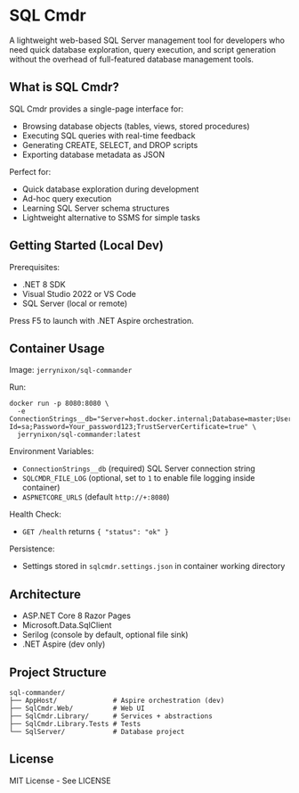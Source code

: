 # SQL Cmdr

A lightweight web-based SQL Server management tool for developers who need quick database exploration, query execution, and script generation without the overhead of full-featured database management tools.

## What is SQL Cmdr?

SQL Cmdr provides a single-page interface for:
- Browsing database objects (tables, views, stored procedures)
- Executing SQL queries with real-time feedback
- Generating CREATE, SELECT, and DROP scripts
- Exporting database metadata as JSON

Perfect for:
- Quick database exploration during development
- Ad-hoc query execution
- Learning SQL Server schema structures
- Lightweight alternative to SSMS for simple tasks

## Getting Started (Local Dev)

Prerequisites:
- .NET 8 SDK
- Visual Studio 2022 or VS Code
- SQL Server (local or remote)

Press F5 to launch with .NET Aspire orchestration.

## Container Usage

Image: `jerrynixon/sql-commander`

Run:
```
docker run -p 8080:8080 \
  -e ConnectionStrings__db="Server=host.docker.internal;Database=master;User Id=sa;Password=Your_password123;TrustServerCertificate=true" \
  jerrynixon/sql-commander:latest
```

Environment Variables:
- `ConnectionStrings__db` (required) SQL Server connection string
- `SQLCMDR_FILE_LOG` (optional, set to `1` to enable file logging inside container)
- `ASPNETCORE_URLS` (default `http://+:8080`)

Health Check:
- `GET /health` returns `{ "status": "ok" }`

Persistence:
- Settings stored in `sqlcmdr.settings.json` in container working directory

## Architecture
- ASP.NET Core 8 Razor Pages
- Microsoft.Data.SqlClient
- Serilog (console by default, optional file sink)
- .NET Aspire (dev only)

## Project Structure
```
sql-commander/
├── AppHost/              # Aspire orchestration (dev)
├── SqlCmdr.Web/          # Web UI
├── SqlCmdr.Library/      # Services + abstractions
├── SqlCmdr.Library.Tests # Tests
└── SqlServer/            # Database project
```

## License
MIT License - See LICENSE

